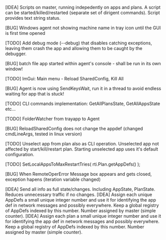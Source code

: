 [IDEA] Scripts on master, running indepedently on apps and plans. A script can be started/killed/restarted (separate set of dirigent commands). Script provides text string status.

[BUG] Windows agent not showing machine name in tray icon until the GUI is first time opened

[TODO] Add debug mode (--debug) that disables catching exceptions, leaving them crash the app and allowing them to be caught by the debugger.

[BUG] batch file app started within agent's console - shall be run in its own window!

[TODO] ImGui: Main menu - Reload SharedConfig, Kill All

[BUG] Agent is now using SendKeysWait, run it in a thread to avoid endless waiting for app that is stuck!

[TODO] CLI commands implementation: GetAllPlansState, GetAllAppsState etc...

[TODO] FolderWatcher from trayapp to Agent

[BUG] ReloadSharedConfig does not change the appdef (changed cmdLineArgs, tested in linux version)

[TODO] Unselect app from plan also as CLI operation. Unselected app not affected by start/kill/restart plan. Starting unselected app uses it's default configuration.

[TODO] SetLocalAppsToMaxRestartTries( rti.Plan.getAppDefs() );

[BUG] When RemoteOperError Message box appears and gets closed, exception hapens (iteration variable changed)

[IDEA] Send all info as full state/changes. Including AppState, PlanState. Reduces unnecessary traffic if no changes.
[IDEA] Assign each unique AppDefs a small unique integer number and use it for identifying the app def in network messages and possibly everywhere. Keep a global registry of AppDefs indexed by this number. Number assigned by master (simple counter).
[IDEA] Assign each plan a small unique integer number and use it for identifying the app def in network messages and possibly everywhere. Keep a global registry of AppDefs indexed by this number. Number assigned by master (simple counter).


